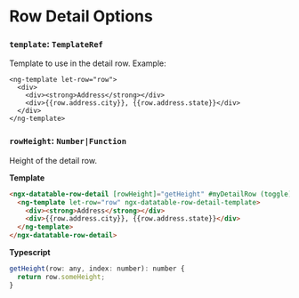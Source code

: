 # Row Detail Options

### `template`: `TemplateRef`

Template to use in the detail row. Example:

```
<ng-template let-row="row">
  <div>
    <div><strong>Address</strong></div>
    <div>{{row.address.city}}, {{row.address.state}}</div>
  </div>
</ng-template>
```

### `rowHeight`: `Number|Function`

Height of the detail row.

**Template**

```html
<ngx-datatable-row-detail [rowHeight]="getHeight" #myDetailRow (toggle)="onDetailToggle($event)">
  <ng-template let-row="row" ngx-datatable-row-detail-template>
    <div><strong>Address</strong></div>
    <div>{{row.address.city}}, {{row.address.state}}</div>
  </ng-template>
</ngx-datatable-row-detail>
```

**Typescript**

```javascript
getHeight(row: any, index: number): number {
  return row.someHeight;
}
```
